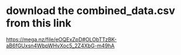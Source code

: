 # download the combined_data.csv from this link

<https://mega.nz/file/eOQExZpD#OLObTTzBK-aB6fGUxsn4WbpWHvXoc5_2Z4XbG-m49hA>
